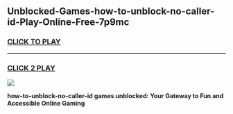 
## Unblocked-Games-how-to-unblock-no-caller-id-Play-Online-Free-7p9mc
<h3>
<a href="https://premium76.site?title=how-to-unblock-no-caller-id&ref=26A">CLICK TO PLAY</a></h3>
<hr>

<h3>
<a href="https://premium76.site?title=how-to-unblock-no-caller-id&ref=26A">CLICK 2 PLAY</a>
  
</h3>

<a href="https://premium76.site?title=how-to-unblock-no-caller-id&ref=26A"><img src="https://clearcache.store/games.png"></a>


**how-to-unblock-no-caller-id games unblocked: Your Gateway to Fun and Accessible Online Gaming**
